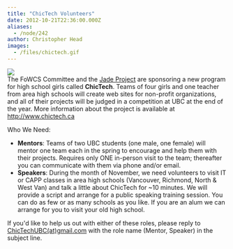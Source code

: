 ```yaml
---
title: "ChicTech Volunteers"
date: 2012-10-21T22:36:00.000Z
aliases:
  - /node/242
author: Christopher Head
images:
  - /files/chictech.gif
---
```


<div class="field field-name-body field-type-text-with-summary field-label-hidden"><div class="field-items"><div class="field-item even"><p><a href="http://www.chictech.ca"><img src="/files/chictech.gif"></a><br>
The FoWCS Committee and the <a href="http://www.jadeproject.ca/">Jade Project</a> are sponsoring a new program for high school girls called <b>ChicTech</b>. Teams of four girls and one teacher from area high schools will create web sites for non-profit organizations, and all of their projects will be judged in a competition at UBC at the end of the year. More information about the project is available at <a href="http://www.chictech.ca">http://www.chictech.ca</a></p>
<p>Who We Need:</p>
<ul>
<li><b>Mentors</b>: Teams of two UBC students (one male, one female) will mentor one team each in the spring to encourage and help them with their projects. Requires only ONE in-person visit to the team; thereafter you can communicate with them via phone and/or email.
</li><li><b>Speakers</b>: During the month of November, we need volunteers to visit IT or CAPP classes in area high schools (Vancouver, Richmond, North &amp; West Van) and talk a little about ChicTech for ~10 minutes. We will provide a script and arrange for a public speaking training session. You can do as few or as many schools as you like. If you are an alum we can arrange for you to visit your old high school.
</li></ul>
<p>If you&apos;d like to help us out with either of these roles, please reply to <a href="/cdn-cgi/l/email-protection#2c4f44454f58494f44594e4f6c4b414d4540024f4341">ChicTechUBC(at)gmail.com</a> with the role name (Mentor, Speaker) in the subject line.</p>
</div></div></div>    <footer>
          </footer>
